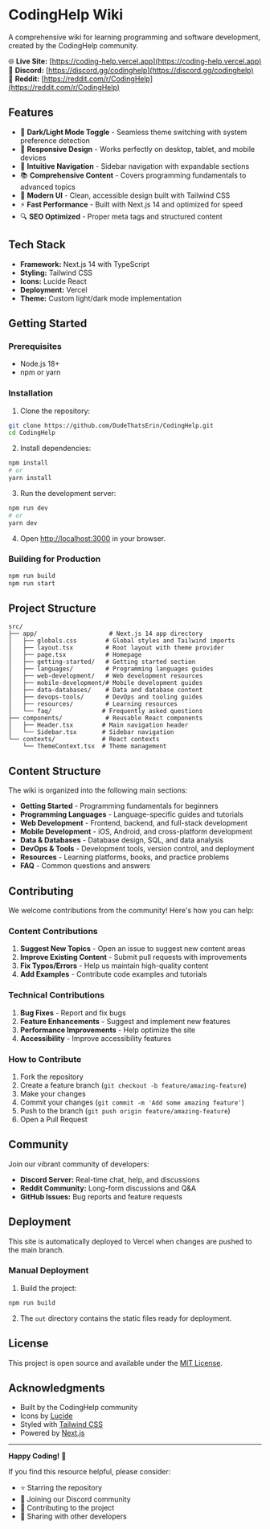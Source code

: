# CodingHelp Wiki

A comprehensive wiki for learning programming and software development, created by the CodingHelp community.

🌐 **Live Site:** [https://coding-help.vercel.app](https://coding-help.vercel.app)  
💬 **Discord:** [https://discord.gg/codinghelp](https://discord.gg/codinghelp)  
🤝 **Reddit:** [https://reddit.com/r/CodingHelp](https://reddit.com/r/CodingHelp)

## Features

- 🌙 **Dark/Light Mode Toggle** - Seamless theme switching with system preference detection
- 📱 **Responsive Design** - Works perfectly on desktop, tablet, and mobile devices
- 🧭 **Intuitive Navigation** - Sidebar navigation with expandable sections
- 📚 **Comprehensive Content** - Covers programming fundamentals to advanced topics
- 🎨 **Modern UI** - Clean, accessible design built with Tailwind CSS
- ⚡ **Fast Performance** - Built with Next.js 14 and optimized for speed
- 🔍 **SEO Optimized** - Proper meta tags and structured content

## Tech Stack

- **Framework:** Next.js 14 with TypeScript
- **Styling:** Tailwind CSS
- **Icons:** Lucide React
- **Deployment:** Vercel
- **Theme:** Custom light/dark mode implementation

## Getting Started

### Prerequisites

- Node.js 18+ 
- npm or yarn

### Installation

1. Clone the repository:
```bash
git clone https://github.com/DudeThatsErin/CodingHelp.git
cd CodingHelp
```

2. Install dependencies:
```bash
npm install
# or
yarn install
```

3. Run the development server:
```bash
npm run dev
# or
yarn dev
```

4. Open [http://localhost:3000](http://localhost:3000) in your browser.

### Building for Production

```bash
npm run build
npm run start
```

## Project Structure

```
src/
├── app/                    # Next.js 14 app directory
│   ├── globals.css        # Global styles and Tailwind imports
│   ├── layout.tsx         # Root layout with theme provider
│   ├── page.tsx           # Homepage
│   ├── getting-started/   # Getting started section
│   ├── languages/         # Programming languages guides
│   ├── web-development/   # Web development resources
│   ├── mobile-development/# Mobile development guides
│   ├── data-databases/    # Data and database content
│   ├── devops-tools/      # DevOps and tooling guides
│   ├── resources/         # Learning resources
│   └── faq/              # Frequently asked questions
├── components/            # Reusable React components
│   ├── Header.tsx        # Main navigation header
│   └── Sidebar.tsx       # Sidebar navigation
└── contexts/             # React contexts
    └── ThemeContext.tsx  # Theme management
```

## Content Structure

The wiki is organized into the following main sections:

- **Getting Started** - Programming fundamentals for beginners
- **Programming Languages** - Language-specific guides and tutorials
- **Web Development** - Frontend, backend, and full-stack development
- **Mobile Development** - iOS, Android, and cross-platform development
- **Data & Databases** - Database design, SQL, and data analysis
- **DevOps & Tools** - Development tools, version control, and deployment
- **Resources** - Learning platforms, books, and practice problems
- **FAQ** - Common questions and answers

## Contributing

We welcome contributions from the community! Here's how you can help:

### Content Contributions

1. **Suggest New Topics** - Open an issue to suggest new content areas
2. **Improve Existing Content** - Submit pull requests with improvements
3. **Fix Typos/Errors** - Help us maintain high-quality content
4. **Add Examples** - Contribute code examples and tutorials

### Technical Contributions

1. **Bug Fixes** - Report and fix bugs
2. **Feature Enhancements** - Suggest and implement new features
3. **Performance Improvements** - Help optimize the site
4. **Accessibility** - Improve accessibility features

### How to Contribute

1. Fork the repository
2. Create a feature branch (`git checkout -b feature/amazing-feature`)
3. Make your changes
4. Commit your changes (`git commit -m 'Add some amazing feature'`)
5. Push to the branch (`git push origin feature/amazing-feature`)
6. Open a Pull Request

## Community

Join our vibrant community of developers:

- **Discord Server:** Real-time chat, help, and discussions
- **Reddit Community:** Long-form discussions and Q&A
- **GitHub Issues:** Bug reports and feature requests

## Deployment

This site is automatically deployed to Vercel when changes are pushed to the main branch.

### Manual Deployment

1. Build the project:
```bash
npm run build
```

2. The `out` directory contains the static files ready for deployment.

## License

This project is open source and available under the [MIT License](LICENSE).

## Acknowledgments

- Built by the CodingHelp community
- Icons by [Lucide](https://lucide.dev/)
- Styled with [Tailwind CSS](https://tailwindcss.com/)
- Powered by [Next.js](https://nextjs.org/)

---

**Happy Coding!** 🚀

If you find this resource helpful, please consider:
- ⭐ Starring the repository
- 💬 Joining our Discord community
- 🤝 Contributing to the project
- 📢 Sharing with other developers
